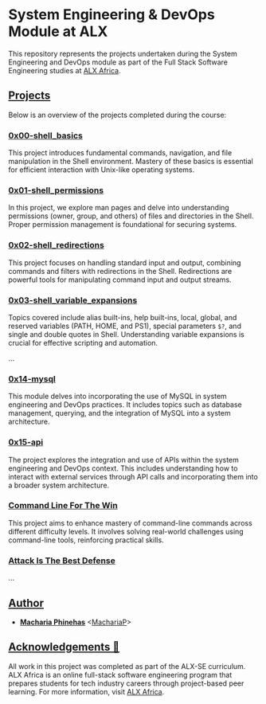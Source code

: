 # System Engineering & DevOps Module at ALX

This repository represents the projects undertaken during the System Engineering and DevOps module as part of the Full Stack Software Engineering studies at [ALX Africa](https://www.alxafrica.com/).

## [Projects](https://github.com/MachariaP/alx-system_engineering-devops#projects)

Below is an overview of the projects completed during the course:

### [0x00-shell_basics](https://github.com/MachariaP/alx-system_engineering-devops/tree/master/0x00-shell_basics)

This project introduces fundamental commands, navigation, and file manipulation in the Shell environment. Mastery of these basics is essential for efficient interaction with Unix-like operating systems.

### [0x01-shell_permissions](https://github.com/MachariaP/alx-system_engineering-devops/tree/master/0x01-shell_permissions)

In this project, we explore man pages and delve into understanding permissions (owner, group, and others) of files and directories in the Shell. Proper permission management is foundational for securing systems.

### [0x02-shell_redirections](https://github.com/MachariaP/alx-system_engineering-devops/tree/master/0x02-shell_redirections)

This project focuses on handling standard input and output, combining commands and filters with redirections in the Shell. Redirections are powerful tools for manipulating command input and output streams.

### [0x03-shell_variable_expansions](https://github.com/MachariaP/alx-system_engineering-devops/tree/master/0x03-shell_variables_expansions)

Topics covered include alias built-ins, help built-ins, local, global, and reserved variables (PATH, HOME, and PS1), special parameters `$?`, and single and double quotes in Shell. Understanding variable expansions is crucial for effective scripting and automation.

...

### [0x14-mysql](https://github.com/MachariaP/alx-system_engineering-devops/tree/master/0x14-mysql)

This module delves into incorporating the use of MySQL in system engineering and DevOps practices. It includes topics such as database management, querying, and the integration of MySQL into a system architecture.

### [0x15-api](https://github.com/MachariaP/alx-system_engineering-devops/tree/master/0x15-api)

The project explores the integration and use of APIs within the system engineering and DevOps context. This includes understanding how to interact with external services through API calls and incorporating them into a broader system architecture.

### [Command Line For The Win](https://github.com/MachariaP/alx-system_engineering-devops/tree/master/command_line_for_the_win)

This project aims to enhance mastery of command-line commands across different difficulty levels. It involves solving real-world challenges using command-line tools, reinforcing practical skills.

### [Attack Is The Best Defense](https://github.com/MachariaP/alx-system_engineering-devops/tree/master/attack_is_the_best_defense)

...

## [Author](https://github.com/MachariaP/alx-system_engineering-devops#author-)

- **[Macharia Phinehas](https://twitter.com/_M_Phinehas)**  <[MachariaP](https://github.com/MachariaP)>

## [Acknowledgements 🙏](https://github.com/MachariaP/alx-system_engineering-devops#acknowledgements-pray)

All work in this project was completed as part of the ALX-SE curriculum. ALX Africa is an online full-stack software engineering program that prepares students for tech industry careers through project-based peer learning. For more information, visit [ALX Africa](https://www.alxafrica.com/).
